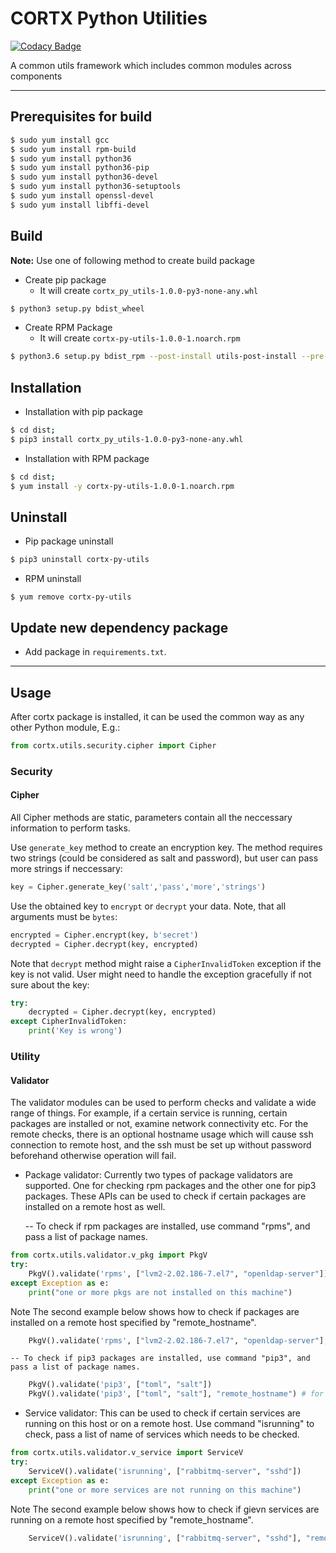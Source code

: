 <!--
CORTX-Py-Utils: CORTX Python common library.
Copyright (c) 2020 Seagate Technology LLC and/or its Affiliates
This program is free software: you can redistribute it and/or modify
it under the terms of the GNU Affero General Public License as published
by the Free Software Foundation, either version 3 of the License, or
(at your option) any later version.
This program is distributed in the hope that it will be useful,
but WITHOUT ANY WARRANTY; without even the implied warranty of
MERCHANTABILITY or FITNESS FOR A PARTICULAR PURPOSE. See the
GNU Affero General Public License for more details.
You should have received a copy of the GNU Affero General Public License
along with this program. If not, see <https://www.gnu.org/licenses/>.
For any questions about this software or licensing,
please email opensource@seagate.com or cortx-questions@seagate.com.
-->
# CORTX Python Utilities
[![Codacy Badge](https://app.codacy.com/project/badge/Grade/78aafd1230d04cfb859c3fa5e4d9b030)](https://www.codacy.com?utm_source=github.com&amp;utm_medium=referral&amp;utm_content=Seagate/cortx-py-utils&amp;utm_campaign=Badge_Grade)

A common utils framework which includes common modules across components

<hr>

## Prerequisites for build
```bash
$ sudo yum install gcc
$ sudo yum install rpm-build
$ sudo yum install python36
$ sudo yum install python36-pip
$ sudo yum install python36-devel
$ sudo yum install python36-setuptools
$ sudo yum install openssl-devel
$ sudo yum install libffi-devel
```

## Build
**Note:** Use one of following method to create build package

  - Create pip package
    - It will create `cortx_py_utils-1.0.0-py3-none-any.whl`
```bash
$ python3 setup.py bdist_wheel
```

  - Create RPM Package
    - It will create `cortx-py-utils-1.0.0-1.noarch.rpm`
```bash
$ python3.6 setup.py bdist_rpm --post-install utils-post-install --pre-uninstall utils-pre-uninstall
```

## Installation
  - Installation with pip package
```bash
$ cd dist;
$ pip3 install cortx_py_utils-1.0.0-py3-none-any.whl
```

  - Installation with RPM package
```bash
$ cd dist;
$ yum install -y cortx-py-utils-1.0.0-1.noarch.rpm
```

## Uninstall

- Pip package uninstall
```bash
$ pip3 uninstall cortx-py-utils
```

  - RPM uninstall
```
$ yum remove cortx-py-utils
```

## Update new dependency package

  - Add package in `requirements.txt`.

<hr>

## Usage
After cortx package is installed, it can be used the common way as any other Python module, E.g.:
```python
from cortx.utils.security.cipher import Cipher
```
### Security
#### Cipher
All Cipher methods are static, parameters contain all the neccessary information to perform tasks.

Use `generate_key` method to create an encryption key. The method requires two strings (could be considered
as salt and password), but user can pass more strings if neccessary:
```python
key = Cipher.generate_key('salt','pass','more','strings')
```
Use the obtained key to `encrypt` or `decrypt` your data. Note, that all arguments must be `bytes`:
```python
encrypted = Cipher.encrypt(key, b'secret')
decrypted = Cipher.decrypt(key, encrypted)
```
Note that `decrypt` method might raise a `CipherInvalidToken` exception if the key is not valid.
User might need to handle the exception gracefully if not sure about the key:
```python
try:
    decrypted = Cipher.decrypt(key, encrypted)
except CipherInvalidToken:
    print('Key is wrong')
```
### Utility
#### Validator
The validator modules can be used to perform checks and validate a wide range of things. For example, if a certain service is running, certain packages are installed or not, examine network connectivity etc. For the remote checks, there is an optional hostname usage which will cause ssh connection to remote host, and the ssh must be set up without password beforehand otherwise operation will fail.

  - Package validator: Currently two types of package validators are supported. One for checking rpm packages and the other one for pip3 packages. These APIs can be used to check if certain packages are installed on a remote host as well.

    -- To check if rpm packages are installed, use command "rpms", and pass a list of package names.
```python
from cortx.utils.validator.v_pkg import PkgV
try:
	PkgV().validate('rpms', ["lvm2-2.02.186-7.el7", "openldap-server"])
except Exception as e:
	print("one or more pkgs are not installed on this machine")
```
Note The second example below shows how to check if packages are installed on a remote host specified by "remote_hostname".
```python
	PkgV().validate('rpms', ["lvm2-2.02.186-7.el7", "openldap-server"], "remote_hostname")
```
    -- To check if pip3 packages are installed, use command "pip3", and pass a list of package names.
```python
	PkgV().validate('pip3', ["toml", "salt"])
	PkgV().validate('pip3', ["toml", "salt"], "remote_hostname") # for checking remote pip3 packages
```
  - Service validator: This can be used to check if certain services are running on this host or on a remote host. Use command "isrunning" to check, pass a list of name of services which needs to be checked.
```python
from cortx.utils.validator.v_service import ServiceV
try:
	ServiceV().validate('isrunning', ["rabbitmq-server", "sshd"])
except Exception as e:
	print("one or more services are not running on this machine")
```
Note The second example below shows how to check if gievn services are running on a remote host specified by "remote_hostname".
```python
	ServiceV().validate('isrunning', ["rabbitmq-server", "sshd"], "remote_hostname")
```
